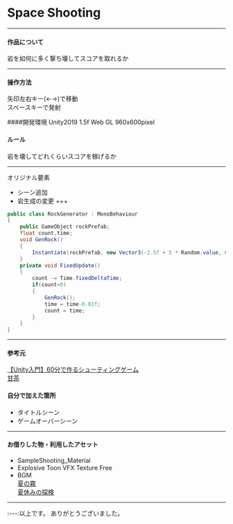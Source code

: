 # Space Shooting

---

#### 作品について
岩を如何に多く撃ち壊してスコアを取れるか


---

#### 操作方法
矢印左右キー(←→)で移動  
スペースキーで発射
   
####開発環境
Unity2019 1.5f
Web GL
960x600pixel
    
#### ルール
岩を壊してどれくらいスコアを稼げるか

---

オリジナル要素
- シーン追加
- 岩生成の変更
+++
```cs
public class RockGenerator : MonoBehaviour
{
    public GameObject rockPrefab;
    float count,time;
    void GenRock()
    {
        Instantiate(rockPrefab, new Vector3(-2.5f + 5 * Random.value, 6, 0), Quaternion.identity);
    }
    private void FixedUpdate()
    {
        count -= Time.fixedDeltaTime;
        if(count<0)
        {
            GenRock();
            time = time-0.01f;
            count = time;
        }
    }
}
```
---

#### 参考元
[【Unity入門】60分で作るシューティングゲーム](http://nn-hokuson.hatenablog.com/entry/2016/07/04/213231)   
[甘茶](https://amachamusic.chagasi.com)


#### 自分で加えた箇所
- タイトルシーン
- ゲームオーバーシーン

---

#### お借りした物・利用したアセット
- SampleShooting_Material
- Explosive Toon VFX Texture Free
- BGM   
[夏の霧](https://amachamusic.chagasi.com/music_natsunokiri.html)   
[夏休みの探検](https://amachamusic.chagasi.com/music_natsuyasuminotanken.html)
---
:---:以上です。
ありがとうございました。
